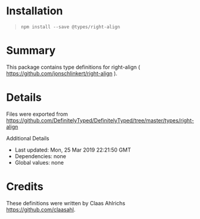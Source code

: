 # Installation
> `npm install --save @types/right-align`

# Summary
This package contains type definitions for right-align ( https://github.com/jonschlinkert/right-align ).

# Details
Files were exported from https://github.com/DefinitelyTyped/DefinitelyTyped/tree/master/types/right-align

Additional Details
 * Last updated: Mon, 25 Mar 2019 22:21:50 GMT
 * Dependencies: none
 * Global values: none

# Credits
These definitions were written by Claas Ahlrichs <https://github.com/claasahl>.
